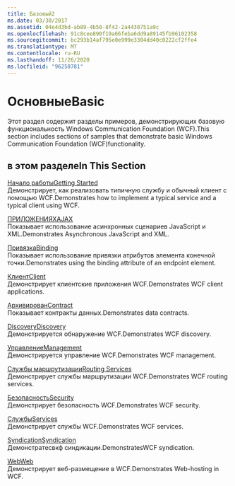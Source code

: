 ```yaml
---
title: Базовый2
ms.date: 03/30/2017
ms.assetid: 04e4d3bd-ab89-4b50-8f42-2a4430751a9c
ms.openlocfilehash: 91c8cee890f19a66feba6dd9a89145fb96102358
ms.sourcegitcommit: bc293b14af795e0e999e3304dd40c0222cf2ffe4
ms.translationtype: MT
ms.contentlocale: ru-RU
ms.lasthandoff: 11/26/2020
ms.locfileid: "96258781"
---
```

# <a name="basic"></a><span data-ttu-id="5a5f7-102">Основные</span><span class="sxs-lookup"><span data-stu-id="5a5f7-102">Basic</span></span>

<span data-ttu-id="5a5f7-103">Этот раздел содержит разделы примеров, демонстрирующих базовую функциональность Windows Communication Foundation (WCF).</span><span class="sxs-lookup"><span data-stu-id="5a5f7-103">This section includes sections of samples that demonstrate basic Windows Communication Foundation (WCF)functionality.</span></span>  
  
## <a name="in-this-section"></a><span data-ttu-id="5a5f7-104">в этом разделе</span><span class="sxs-lookup"><span data-stu-id="5a5f7-104">In This Section</span></span>  

 [<span data-ttu-id="5a5f7-105">Начало работы</span><span class="sxs-lookup"><span data-stu-id="5a5f7-105">Getting Started</span></span>](getting-started-sample.md)  
 <span data-ttu-id="5a5f7-106">Демонстрирует, как реализовать типичную службу и обычный клиент с помощью WCF.</span><span class="sxs-lookup"><span data-stu-id="5a5f7-106">Demonstrates how to implement a typical service and a typical client using WCF.</span></span>  
  
 [<span data-ttu-id="5a5f7-107">ПРИЛОЖЕНИЯХ</span><span class="sxs-lookup"><span data-stu-id="5a5f7-107">AJAX</span></span>](ajax.md)  
 <span data-ttu-id="5a5f7-108">Показывает использование асинхронных сценариев JavaScript и XML.</span><span class="sxs-lookup"><span data-stu-id="5a5f7-108">Demonstrates Asynchronous JavaScript and XML.</span></span>  
  
 [<span data-ttu-id="5a5f7-109">Привязка</span><span class="sxs-lookup"><span data-stu-id="5a5f7-109">Binding</span></span>](binding.md)  
 <span data-ttu-id="5a5f7-110">Показывает использование привязки атрибутов элемента конечной точки.</span><span class="sxs-lookup"><span data-stu-id="5a5f7-110">Demonstrates using the binding attribute of an endpoint element.</span></span>  
  
 [<span data-ttu-id="5a5f7-111">Клиент</span><span class="sxs-lookup"><span data-stu-id="5a5f7-111">Client</span></span>](client.md)  
 <span data-ttu-id="5a5f7-112">Демонстрирует клиентские приложения WCF.</span><span class="sxs-lookup"><span data-stu-id="5a5f7-112">Demonstrates WCF client applications.</span></span>  
  
 [<span data-ttu-id="5a5f7-113">Архивирован</span><span class="sxs-lookup"><span data-stu-id="5a5f7-113">Contract</span></span>](contract.md)  
 <span data-ttu-id="5a5f7-114">Показывает контракты данных.</span><span class="sxs-lookup"><span data-stu-id="5a5f7-114">Demonstrates data contracts.</span></span>  
  
 [<span data-ttu-id="5a5f7-115">Discovery</span><span class="sxs-lookup"><span data-stu-id="5a5f7-115">Discovery</span></span>](discovery-samples.md)  
 <span data-ttu-id="5a5f7-116">Демонстрируется обнаружение WCF.</span><span class="sxs-lookup"><span data-stu-id="5a5f7-116">Demonstrates WCF discovery.</span></span>  
  
 [<span data-ttu-id="5a5f7-117">Управление</span><span class="sxs-lookup"><span data-stu-id="5a5f7-117">Management</span></span>](management.md)  
 <span data-ttu-id="5a5f7-118">Демонстрируется управление WCF.</span><span class="sxs-lookup"><span data-stu-id="5a5f7-118">Demonstrates WCF management.</span></span>  
  
 [<span data-ttu-id="5a5f7-119">Службы маршрутизации</span><span class="sxs-lookup"><span data-stu-id="5a5f7-119">Routing Services</span></span>](routing-services.md)  
 <span data-ttu-id="5a5f7-120">Демонстрирует службы маршрутизации WCF.</span><span class="sxs-lookup"><span data-stu-id="5a5f7-120">Demonstrates WCF routing services.</span></span>  
  
 [<span data-ttu-id="5a5f7-121">Безопасность</span><span class="sxs-lookup"><span data-stu-id="5a5f7-121">Security</span></span>](security-in-wcf.md)  
 <span data-ttu-id="5a5f7-122">Демонстрирует безопасность WCF.</span><span class="sxs-lookup"><span data-stu-id="5a5f7-122">Demonstrates WCF security.</span></span>  
  
 [<span data-ttu-id="5a5f7-123">Службы</span><span class="sxs-lookup"><span data-stu-id="5a5f7-123">Services</span></span>](services.md)  
 <span data-ttu-id="5a5f7-124">Демонстрирует службы WCF.</span><span class="sxs-lookup"><span data-stu-id="5a5f7-124">Demonstrates WCF services.</span></span>  
  
 [<span data-ttu-id="5a5f7-125">Syndication</span><span class="sxs-lookup"><span data-stu-id="5a5f7-125">Syndication</span></span>](syndication.md)  
 <span data-ttu-id="5a5f7-126">Демонстратесвкф синдикации.</span><span class="sxs-lookup"><span data-stu-id="5a5f7-126">DemonstratesWCF syndication.</span></span>  
  
 [<span data-ttu-id="5a5f7-127">Web</span><span class="sxs-lookup"><span data-stu-id="5a5f7-127">Web</span></span>](web.md)  
 <span data-ttu-id="5a5f7-128">Демонстрирует веб-размещение в WCF.</span><span class="sxs-lookup"><span data-stu-id="5a5f7-128">Demonstrates Web-hosting in WCF.</span></span>
